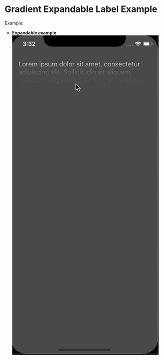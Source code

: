 # Gradient Expandable Label Example

Example:

* **Expandable example**<br/>
    ![](AnimationGif/ExpandableExample.gif)
